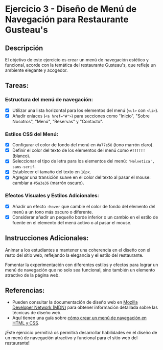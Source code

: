 # Ejercicio 3 - Diseño de Menú de Navegación para Restaurante Gusteau's

## Descripción

El objetivo de este ejercicio es crear un menú de navegación estético y funcional, acorde con la temática del restaurante Gusteau's, que refleje un ambiente elegante y acogedor.

## Tareas:

### Estructura del menú de navegación:

- [x] Utilizar una lista horizontal para los elementos del menú (`<ul>` con `<li>`).
- [x] Añadir enlaces (`<a href="#">`) para secciones como "Inicio", "Sobre Nosotros", "Menú", "Reservas" y "Contacto".

### Estilos CSS del Menú:

- [x] Configurar el color de fondo del menú en `#a77e58` (tono marrón claro).
- [x] Definir el color del texto de los elementos del menú como `#ffffff` (blanco).
- [x] Seleccionar el tipo de letra para los elementos del menú: `'Helvetica', sans-serif`.
- [x] Establecer el tamaño del texto en `18px`.
- [x] Agregar una transición suave en el color del texto al pasar el mouse: cambiar a `#5a3e36` (marrón oscuro).

### Efectos Visuales y Estilos Adicionales:

- [x] Añadir un efecto `:hover` que cambie el color de fondo del elemento del menú a un tono más oscuro o diferente.
- [x] Considerar añadir un pequeño borde inferior o un cambio en el estilo de fuente en el elemento del menú activo o al pasar el mouse.

## Instrucciones Adicionales:

Animar a los estudiantes a mantener una coherencia en el diseño con el resto del sitio web, reflejando la elegancia y el estilo del restaurante.

Fomentar la experimentación con diferentes estilos y efectos para lograr un menú de navegación que no solo sea funcional, sino también un elemento atractivo de la página web.

## Referencias:

- Pueden consultar la documentación de diseño web en [Mozilla Developer Network (MDN)](https://developer.mozilla.org/es/docs/Web/Design) para obtener información detallada sobre las técnicas de diseño web.
- Aquí tienen una guía sobre [cómo crear un menú de navegación en HTML y CSS](https://developer.mozilla.org/es/docs/Web/Guide/HTML/Forms/Creating_a_drop-down_menu).

¡Este ejercicio permitirá os permitirá desarrollar habilidades en el diseño de un menú de navegación atractivo y funcional para el sitio web del restaurante!
